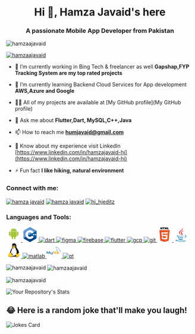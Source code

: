 <h1 align="center">Hi 👋,  Hamza Javaid's here </h1>
<h3 align="center">A passionate Mobile App Developer from Pakistan</h3>

<p align="left"> <img src="https://komarev.com/ghpvc/?username=hamzaajavaid&label=Profile%20views&color=0e75b6&style=flat" alt="hamzaajavaid" /> </p>

<p align="left"> <a href="https://github.com/ryo-ma/github-profile-trophy"><img src="https://github-profile-trophy.vercel.app/?username=hamzaajavaid" alt="hamzaajavaid" /></a> </p>

- 🔭 I’m currently working in Bing Tech & freelancer as well **Gapshap,FYP Tracking System are my top rated projects**

- 🌱 I’m currently learning Backend Cloud Services for App development **AWS,Azure and Google**

- 👨‍💻 All of my projects are available at [My GitHub profile](My GitHub profile)

- 💬 Ask me about **Flutter,Dart, MySQL,C++,Java**

- 📫 How to reach me **humjavaid@gmail.com**

- 📄 Know about my experience visit LinkedIn [https://www.linkedin.com/in/hamzajavaid-hj](https://www.linkedin.com/in/hamzajavaid-hj)

- ⚡ Fun fact **I like hiking, natural environment**

<h3 align="left">Connect with me:</h3>
<p align="left">
<a href="https://linkedin.com/in/hamza javaid" target="blank"><img align="center" src="https://raw.githubusercontent.com/rahuldkjain/github-profile-readme-generator/master/src/images/icons/Social/linked-in-alt.svg" alt="hamza javaid" height="30" width="40" /></a>
<a href="https://fb.com/hamza javaid" target="blank"><img align="center" src="https://raw.githubusercontent.com/rahuldkjain/github-profile-readme-generator/master/src/images/icons/Social/facebook.svg" alt="hamza javaid" height="30" width="40" /></a>
<a href="https://www.youtube.com/c/hj_hjeditz" target="blank"><img align="center" src="https://raw.githubusercontent.com/rahuldkjain/github-profile-readme-generator/master/src/images/icons/Social/youtube.svg" alt="hj_hjeditz" height="30" width="40" /></a>
</p>

<h3 align="left">Languages and Tools:</h3>
<p align="left"> <a href="https://developer.android.com" target="_blank" rel="noreferrer"> <img src="https://raw.githubusercontent.com/devicons/devicon/master/icons/android/android-original-wordmark.svg" alt="android" width="40" height="40"/> </a> <a href="https://www.w3schools.com/cpp/" target="_blank" rel="noreferrer"> <img src="https://raw.githubusercontent.com/devicons/devicon/master/icons/cplusplus/cplusplus-original.svg" alt="cplusplus" width="40" height="40"/> </a> <a href="https://dart.dev" target="_blank" rel="noreferrer"> <img src="https://www.vectorlogo.zone/logos/dartlang/dartlang-icon.svg" alt="dart" width="40" height="40"/> </a> <a href="https://www.figma.com/" target="_blank" rel="noreferrer"> <img src="https://www.vectorlogo.zone/logos/figma/figma-icon.svg" alt="figma" width="40" height="40"/> </a> <a href="https://firebase.google.com/" target="_blank" rel="noreferrer"> <img src="https://www.vectorlogo.zone/logos/firebase/firebase-icon.svg" alt="firebase" width="40" height="40"/> </a> <a href="https://flutter.dev" target="_blank" rel="noreferrer"> <img src="https://www.vectorlogo.zone/logos/flutterio/flutterio-icon.svg" alt="flutter" width="40" height="40"/> </a> <a href="https://cloud.google.com" target="_blank" rel="noreferrer"> <img src="https://www.vectorlogo.zone/logos/google_cloud/google_cloud-icon.svg" alt="gcp" width="40" height="40"/> </a> <a href="https://git-scm.com/" target="_blank" rel="noreferrer"> <img src="https://www.vectorlogo.zone/logos/git-scm/git-scm-icon.svg" alt="git" width="40" height="40"/> </a> <a href="https://www.w3.org/html/" target="_blank" rel="noreferrer"> <img src="https://raw.githubusercontent.com/devicons/devicon/master/icons/html5/html5-original-wordmark.svg" alt="html5" width="40" height="40"/> </a> <a href="https://www.java.com" target="_blank" rel="noreferrer"> <img src="https://raw.githubusercontent.com/devicons/devicon/master/icons/java/java-original.svg" alt="java" width="40" height="40"/> </a> <a href="https://www.linux.org/" target="_blank" rel="noreferrer"> <img src="https://raw.githubusercontent.com/devicons/devicon/master/icons/linux/linux-original.svg" alt="linux" width="40" height="40"/> </a> <a href="https://www.mathworks.com/" target="_blank" rel="noreferrer"> <img src="https://upload.wikimedia.org/wikipedia/commons/2/21/Matlab_Logo.png" alt="matlab" width="40" height="40"/> </a> <a href="https://www.mysql.com/" target="_blank" rel="noreferrer"> <img src="https://raw.githubusercontent.com/devicons/devicon/master/icons/mysql/mysql-original-wordmark.svg" alt="mysql" width="40" height="40"/> </a> <a href="https://www.qt.io/" target="_blank" rel="noreferrer"> <img src="https://upload.wikimedia.org/wikipedia/commons/0/0b/Qt_logo_2016.svg" alt="qt" width="40" height="40"/> </a> </p>


<p><img align="left" src="https://github-readme-stats.vercel.app/api/top-langs?username=hamzaajavaid&show_icons=true&locale=en&layout=compact" alt="hamzaajavaid" /></p>

<p>&nbsp;<img align="center" src="https://github-readme-stats.vercel.app/api?username=hamzaajavaid&show_icons=true&locale=en" alt="hamzaajavaid" /></p>

<p><img align="center" src="https://github-readme-streak-stats.herokuapp.com/?user=hamzaajavaid&" alt="hamzaajavaid" /></p>

![Your Repository's Stats](https://github-readme-stats.vercel.app/api/top-langs/?username=HamzaaJavaid&theme=blue-green)

## 😂 Here is a random joke that'll make you laugh!
![Jokes Card](https://readme-jokes.vercel.app/api)
